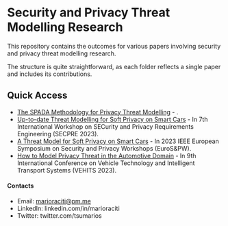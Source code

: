 # Security and Privacy Threat Modelling Research

This repository contains the outcomes for various papers involving security and privacy threat modelling research.

The structure is quite straightforward, as each folder reflects a single paper and includes its contributions.

## Quick Access

- [The SPADA Methodology for Privacy Threat Modelling](/SPADA/) - .
- [Up-to-date Threat Modelling for Soft Privacy on Smart Cars](/SECPRE23) - In 7th International Workshop on SECurity and Privacy Requirements Engineering (SECPRE 2023).
- [A Threat Model for Soft Privacy on Smart Cars](/ACSW23) - In 2023 IEEE European Symposium on Security and Privacy Workshops (EuroS&PW).
- [How to Model Privacy Threat in the Automotive Domain](/VEHITS23) - In 9th International Conference on Vehicle Technology and Intelligent Transport Systems (VEHITS 2023).

#### Contacts

- Email: <marioraciti@pm.me>
- LinkedIn: linkedin.com/in/marioraciti
- Twitter: twitter.com/tsumarios
